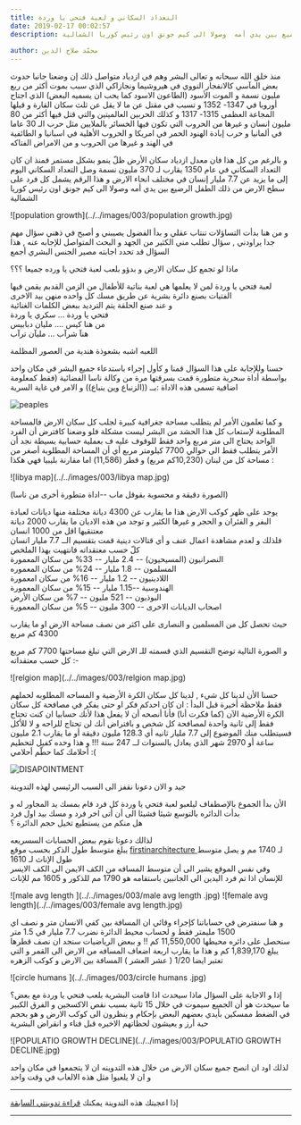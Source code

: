```yaml
---
title: التعداد السكاني و لعبة فتحي يا وردة 
date: 2019-02-17 00:02:57
description: معدل ازدياد سكان الأرض ظلّ  ينمو بشكل  مستمر  فمنذ ان كان التعداد السكاني  في عام 1350 يقارب لـ 370 مليون نسمة وصل التعداد السكاني اليوم إلى ما يزيد عن 7.7 مليار إنسان في مختلف انحاء الارض و هذا الرقم يشمل كل فرد على سطح الارض من ذلك الطفل الرضيع بين يدي أمه  وصولا الى كيم جونق اون رئيس كوريا الشمالية   
  
author: محمّد صلاح الدين
---
```




منذ خلق الله سبحانه و تعالى البشر وهم في ازدياد متواصل ذلك إن وضعنا جانبا حدوث بعض المآسي كالانفجار النووي في هيروشيما ونجازاكي الذي سبب بموت أكثر من ربع مليون نسمة  و الموت الأسود  (الطاعون الاسود كما يحب ان يسميه البعض)  الذي اجتاح أوروبا في 1347- 1352 و  تسبب في مقتل عن ما لا يقل عن ثلث سكان القارة و قبلها  المجاعة العظمى 1315- 1317 و  كذلك الحربين العالميتين والتي قتل فيها أكثر من 80 مليون انسان و غيرها من الحروب التي تكون فيها الخسائر بالملايين مثل حرب الـ 30 عاما في ألمانيا و حرب إبادة الهنود الحمر في امريكا و الحروب الأهلية في اسبانيا و الطائفية في الهند و غيرها من الحروب و من الامراض الفتاكه   



و بالرغم من كل هذا  فان معدل ازدياد سكان الأرض ظلّ  ينمو بشكل  مستمر  فمنذ ان كان التعداد السكاني  في عام 1350 يقارب لـ 370 مليون نسمة وصل التعداد السكاني اليوم إلى ما يزيد عن 7.7 مليار إنسان في مختلف انحاء الارض و هذا الرقم يشمل كل فرد على سطح الارض من ذلك الطفل الرضيع بين يدي أمه  وصولا الى كيم جونق اون رئيس كوريا الشمالية   

![population growth](../../images/003/population growth.jpg)

و من هنا بدأت التساؤلات تنتاب عقلي و بدأ الفضول يصيبني  و أصبح في ذهني سؤال مهم جدا يراودني  , سؤال تطلب مني الكثير من الجهد و البحث المتواصل للإجابه عنه , هذا السؤال قد تحدد اجابته مصير الجنس البشري أجمع    


ماذا لو تجمع كل سكان الارض و بدؤو بلعب لعبة  فتحي يا ورده جميعا ؟؟؟  


لعبة فتحي يا وردة لمن لا يعلمها  هي لعبة بناتية للأطفال من الزمن القدبم  يقمن فيها الفتيات بصنع دائرة بشرية عن طريق مسك كل واحده منهن بيد الاخرى   
و عند صنع الحلقة يتم الترديد ببعض الكلمات الغنائية   
فتحي يا وردة … سكري يا وردة   
من هنا كيس .... مليان دبابيس   
هنآ شرآب …  مليآن ترآب   

 اللعبه  اشبه بشعوذة هندية من العصور المظلمة   



حسنا وللإجابة على هذا السؤال قمنا و كأول إجراء باستدعاء جميع البشر في مكان واحد بواسطة أداة سحرية متطورة قمت بسرقتها مرة  من وكالة ناسا الفضائية (فقط كمعلومة اضافية تسمى هذه الاداة :بــ  ((الزنباع وين ينباع)) و الامر في غاية السرية   

![peaples](../../images/003/peaples.jpg)
 

و كما تعلمون الأمر لم يتطلب مساحة جغرافية كبيرة لجلب كل  سكان الارض  فالمساحة المطلوبة لإستعاب كل هذا الحشد من البشر ليست مشكلة  فلو وضعنا  كافترض أن الفرد الواحد يحتاج الى متر مربع  واحد فقط  للوقوف عليه  ف بعملية حسابية بسيطة نجد أن الأمر يتطلب فقط الى  حوالي 7700 كيلومتر مربع أي أن المساحة المطلوبة أصغر من  مساحة كل من  لبنان (10,230كم مربع) و قطر (11,586) اما  مقارنة بليبيا فهي هكذا :  


![libya map](../../images/003/libya map.jpg)


(الصورة دقيقة و محسوبة بقوقل ماب --اداة متطورة أخرى من ناسا)  



يوجد على ظهر كوكب الارض هذا ما يقارب عن 4300 ديانة مختلفة منها ديانات لعبادة البفر و الفئران و الحجر و غيرها الكثير 
و توجد من هذه الاديان ما يقارب 2000 ديانة معتنقيها اقل من 1000 انسان   
فلذلك و لعدم مشاهدة اعمال عنف و أي  قتالات دينية قمت بتقسيم الــ 7.7 مليار انسان كلّ حسب معتقداته 
فانتهيت بهذا الملخص   
النصرانيون (المسيحيون) --   2.4 مليار  -- 33% من سكان المعمورة   
المسلمون -- 1.8 مليار -- 24% من سكان المعموره   
اللادينيون -- 1.2 مليار -- 16% من سكان امعمورة   
الهندوسية --1.15 مليار -- 15% من سكان المعمورة   
البوذيون -- 521 مليون -- 7% من سكان الأرض   
اصحاب الديانات الاخرى -- 300 مليون -- 5% من سكان المعمورة   


حيث تحصل كل من المسلمين  و النصارى على اكثر من نصف مساحة الارض او ما يقارب 4300 كم مربع

و الصورة التالية توضح التقسيم الذي قسمته للـ الارض التي تبلغ مساحتها 7700 كم مربع كل حسب معتقداته :-  


![relgion map](../../images/003/relgion map.jpg)


حسنا الأن لدينا كل شيء , لدينا كل سكان الكرة الأرضية و المساحه المطلوبه لحملهم   
فقط ملاحظة أخيرة قبل البدأ : ان كان احدكم فكر او حتى  يفكر في مصافحة كل سكان الكرة الأرضية الآن (كما فكرت أنا) فأنا أنصحه أن لا يفعل هذا  لأنك حسابيا ان كنت تحتاج فقط إلى ثانية واحدة  لمصافحة كل شخص و بافتراض أنك لن تحتاج للراحه و لا للأكل  فسيتطلب منك  الموضوع إلى 7.7 مليار ثانيه أي 128.3 مليون دقيقة أو ما يقارب 2.1 مليون ساعة أو 2970 شهر الذي يعادل بالسنوات لــ  247 سنة !!! و هذا وحده كفيل لتحطيم أحلامك كما حطّم أحلامي :(  

![DISAPOINTMENT](../../images/003/DISAPOINTMENT.jpg)




جيد و الان دعونا نقفز الى السبب الرئيسي لهذه التدوينة   


 الأن بدأ الجموع بالإصطفاف ليلعبو لعبة فتحي يا وردة كل فرد قام بمسك يد المجاور له و بدأت الدائره بالتوسع شيئا فشيئا 
الى أن أتى اخر فرد و مسك بيد اول فرد   
هل منكم من يستطيع تخيل حجم الدائرة ؟  


 لذالك دعونا نقوم ببعض الحسابات السسريعه   
يبلغ متوسط طول الذكر  بحسب موقع 
[firstinarchitecture ](https://www.firstinarchitecture.co.uk/average-male-and-female-dimensions/)
لـ 1740 مم و يصل متوسط طول الإناث لـ 1610   
وفي نفس الموقع يشير الى أن  متوسط المسافه  من الكف الايمن الى الكف الايسر للإنسان اذا تم فرد اليدين الى الجانبين باستقامه هو 1790 مم للذكور  و 1605 مم للإناث   


![male avg length ](../../images/003/male avg length .jpg)
![female avg length](../../images/003/female avg length.jpg)





و هنا سنفترض في حساباتنا كإجراء وقائي ان المسافة بين كفي الانسان متر و نصف اي 1500 مليمتر فقط 
و لحساب محيط الدائرة نضرب 7.7 مليار في 1.5 متر   
سنحصل على دائره محيطها 11,550,000 كم  !! و ببعض الرياضيات سنجد ان  نصف قطرها يبلغ  1,839,170 كم و هذا  ما يقارب اربعة اضعاف المسافه من الارض الى القمر و التي تعتبر ايضا 1/20 ( عشر العشر )  المسافة بين الارض و كوكب الزهره   

![circle humans ](../../images/003/circle humans .jpg)




إذا و الاجابة على السؤال ماذا سيحدث اذا قامت البشرية بلعب فتحي يا وردة مع بعض؟   
 ما سيحدث هو أن الجميع سيموت في خلال 15 ثانية بسبب نقص الاكسجين و الفرق الكبير في الضغط ممسكين بأيدي بعضهم البعض بإحكام  و ينظرون الى كوكب الارض و هو بحجم حبة أرز و يعيشون لحظاتهم الاخيره  قبل فناء و انقراض البشرية   

![POPULATIO GROWTH DECLINE](../../images/003/POPULATIO GROWTH DECLINE.jpg)



لذلك اود ان انصح جميع سكان الارض من خلال هذه التدوينه ان لا يتجمعوا في مكان واحد و ان لا يلعبوا مثل هذه الالعاب في وقت واحد   

---
إذا اعجبتك هذه التدوينة يمكنك  [قراءة تدوينتي السابقة](https://m-beayou.netlify.com/posts/jafaar_my_friend/)  

***  













 
